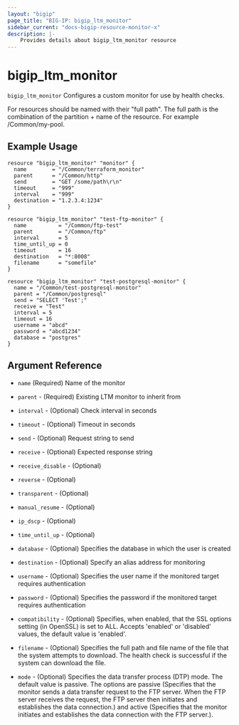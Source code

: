 ```yaml
---
layout: "bigip"
page_title: "BIG-IP: bigip_ltm_monitor"
sidebar_current: "docs-bigip-resource-monitor-x"
description: |-
    Provides details about bigip_ltm_monitor resource
---
```


# bigip\_ltm\_monitor

`bigip_ltm_monitor` Configures a custom monitor for use by health checks.

For resources should be named with their "full path". The full path is the combination of the partition + name of the resource. For example /Common/my-pool.

## Example Usage


```hcl
resource "bigip_ltm_monitor" "monitor" {
  name        = "/Common/terraform_monitor"
  parent      = "/Common/http"
  send        = "GET /some/path\r\n"
  timeout     = "999"
  interval    = "999"
  destination = "1.2.3.4:1234"
}

resource "bigip_ltm_monitor" "test-ftp-monitor" {
  name          = "/Common/ftp-test"
  parent        = "/Common/ftp"
  interval      = 5
  time_until_up = 0
  timeout       = 16
  destination   = "*:8008"
  filename      = "somefile"
}

resource "bigip_ltm_monitor" "test-postgresql-monitor" {
  name = "/Common/test-postgresql-monitor"
  parent = "/Common/postgresql"
  send = "SELECT 'Test';"
  receive = "Test"
  interval = 5
  timeout = 16
  username = "abcd"
  password = "abcd1234"
  database = "postgres"
}
```      

## Argument Reference

* `name` (Required) Name of the monitor

* `parent` - (Required) Existing LTM monitor to inherit from

* `interval` - (Optional) Check interval in seconds

* `timeout` - (Optional) Timeout in seconds

* `send` - (Optional) Request string to send

* `receive` - (Optional) Expected response string

* `receive_disable` - (Optional)

* `reverse`  - (Optional)

* `transparent` - (Optional)

* `manual_resume` - (Optional)

* `ip_dscp` - (Optional)

* `time_until_up` - (Optional)

* `database` - (Optional) Specifies the database in which the user is created

* `destination` - (Optional) Specify an alias address for monitoring

* `username` - (Optional) Specifies the user name if the monitored target requires authentication

* `password` - (Optional) Specifies the password if the monitored target requires authentication 

* `compatibility` -  (Optional) Specifies, when enabled, that the SSL options setting (in OpenSSL) is set to ALL. Accepts 'enabled' or 'disabled' values, the default value is 'enabled'.

* `filename` - (Optional) Specifies the full path and file name of the file that the system attempts to download. The health check is successful if the system can download the file.

* `mode` - (Optional) Specifies the data transfer process (DTP) mode. The default value is passive. The options are passive (Specifies that the monitor sends a data transfer request to the FTP server. When the FTP server receives the request, the FTP server then initiates and establishes the data connection.) and active (Specifies that the monitor initiates and establishes the data connection with the FTP server.).
